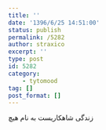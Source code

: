 ```yaml
---
title: ''
date: '1396/6/25 14:51:00'
status: publish
permalink: /5282
author: straxico
excerpt: ''
type: post
id: 5282
category:
    - tytomood
tag: []
post_format: []
---
```

زندگی شاهکاریست به نام هیچ